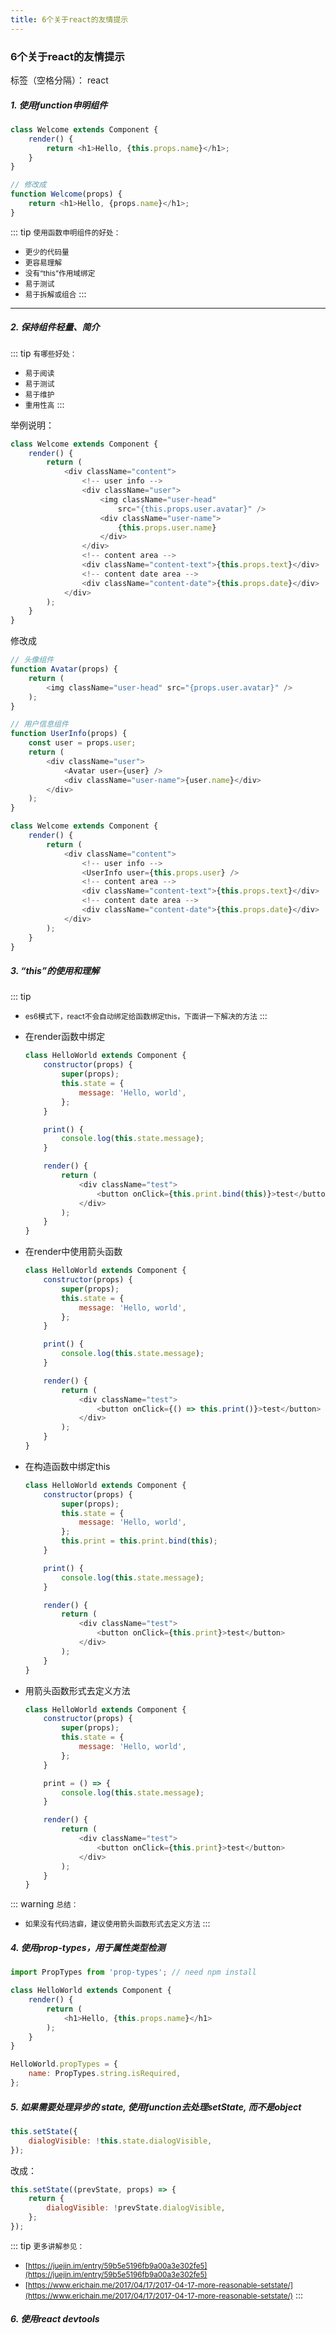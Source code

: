 ```yaml
---
title: 6个关于react的友情提示
---
```


### 6个关于react的友情提示

标签（空格分隔）： react


##### <b>1. 使用function申明组件</b>

```javascript
class Welcome extends Component {
    render() {
        return <h1>Hello, {this.props.name}</h1>;
    }
}

// 修改成
function Welcome(props) {
    return <h1>Hello, {props.name}</h1>;
}
```

::: tip <small>使用函数申明组件的好处：</small>
 - <small>更少的代码量</small>
 - <small>更容易理解</small>
 - <small>没有“this”作用域绑定</small>
 - <small>易于测试</small>
 - <small>易于拆解或组合</small>
:::




---

##### <b>2. 保持组件轻量、简介</b>

::: tip <small>有哪些好处：</small>
 - <small>易于阅读</small>
 - <small>易于测试</small>
 - <small>易于维护</small>
 - <small>重用性高</small>
:::

举例说明：
```javascript
class Welcome extends Component {
    render() {
        return (
            <div className="content">
                <!-- user info -->
                <div className="user">
                    <img className="user-head" 
                        src="{this.props.user.avatar}" />
                    <div className="user-name">
                        {this.props.user.name}
                    </div>
                </div>
                <!-- content area -->
                <div className="content-text">{this.props.text}</div>
                <!-- content date area -->
                <div className="content-date">{this.props.date}</div>
            </div>
        );
    }
}
```

修改成

```javascript
// 头像组件
function Avatar(props) {
    return (
        <img className="user-head" src="{props.user.avatar}" />
    );
}

// 用户信息组件
function UserInfo(props) {
    const user = props.user;
    return (
        <div className="user">
            <Avatar user={user} />
            <div className="user-name">{user.name}</div>
        </div>
    );
}

class Welcome extends Component {
    render() {
        return (
            <div className="content">
                <!-- user info -->
                <UserInfo user={this.props.user} />
                <!-- content area -->
                <div className="content-text">{this.props.text}</div>
                <!-- content date area -->
                <div className="content-date">{this.props.date}</div>
            </div>
        );
    }
}
```

##### <b>3. “this”的使用和理解</b>

::: tip
 - <small>es6模式下，react不会自动绑定给函数绑定this，下面讲一下解决的方法</small>
:::


 - 在render函数中绑定
 
    ```javascript
    class HelloWorld extends Component {
        constructor(props) {
            super(props);
            this.state = {
                message: 'Hello, world',
            };
        }
    
        print() {
            console.log(this.state.message);
        }
    
        render() {
            return (
                <div className="test">
                    <button onClick={this.print.bind(this)}>test</button>
                </div>
            );
        }
    }
    ```

 - 在render中使用箭头函数
 
    ```javascript
    class HelloWorld extends Component {
        constructor(props) {
            super(props);
            this.state = {
                message: 'Hello, world',
            };
        }
    
        print() {
            console.log(this.state.message);
        }
    
        render() {
            return (
                <div className="test">
                    <button onClick={() => this.print()}>test</button>
                </div>
            );
        }
    }
    ```
 - 在构造函数中绑定this
 
    ```javascript
    class HelloWorld extends Component {
        constructor(props) {
            super(props);
            this.state = {
                message: 'Hello, world',
            };
            this.print = this.print.bind(this);
        }
    
        print() {
            console.log(this.state.message);
        }
    
        render() {
            return (
                <div className="test">
                    <button onClick={this.print}>test</button>
                </div>
            );
        }
    }
    ```
 - 用箭头函数形式去定义方法
 
    ```javascript
    class HelloWorld extends Component {
        constructor(props) {
            super(props);
            this.state = {
                message: 'Hello, world',
            };
        }
    
        print = () => {
            console.log(this.state.message);
        }
    
        render() {
            return (
                <div className="test">
                    <button onClick={this.print}>test</button>
                </div>
            );
        }
    }
    ```

::: warning <small>总结：</small>
 - <small>如果没有代码洁癖，建议使用箭头函数形式去定义方法</small>
:::

##### <b>4. 使用prop-types，用于属性类型检测</b>

```javascript
import PropTypes from 'prop-types'; // need npm install

class HelloWorld extends Component {
    render() {
        return (
            <h1>Hello, {this.props.name}</h1>
        );
    }
}

HelloWorld.propTypes = {
    name: PropTypes.string.isRequired,
};
```

##### <b>5. 如果需要处理异步的 state, 使用function去处理setState, 而不是object</b>

```javascript
this.setState({
    dialogVisible: !this.state.dialogVisible,
});
```

改成：

```javascript
this.setState((prevState, props) => {
    return {
        dialogVisible: !prevState.dialogVisible,
    };
});
```


::: tip <small>更多讲解参见：</small>
 - <small>[https://juejin.im/entry/59b5e5196fb9a00a3e302fe5](https://juejin.im/entry/59b5e5196fb9a00a3e302fe5)</small>
 - <small>[https://www.erichain.me/2017/04/17/2017-04-17-more-reasonable-setstate/](https://www.erichain.me/2017/04/17/2017-04-17-more-reasonable-setstate/)</small>
:::

##### <b>6. 使用react devtools</b>